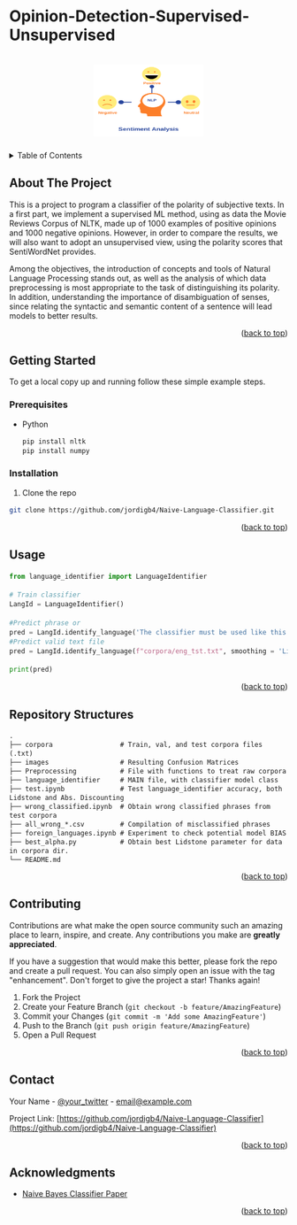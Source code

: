 # Opinion-Detection-Supervised-Unsupervised

<a name="readme-top"></a>

<!-- PROJECT LOGO -->
<br />
<div align="center">
  <a href="https://github.com/albertojc6/Opinion_detection-Supervised-Unsupervised-">
    <img src="images/logo.png" alt="Logo" width="200" height="130">
  </a>

<h3 align="center"></h3>
</div>

<!-- TABLE OF CONTENTS -->
<details>
  <summary>Table of Contents</summary>
  <ol>
    <li>
      <a href="#about-the-project">About The Project</a>
    </li>
    <li>
      <a href="#getting-started">Getting Started</a>
      <ul>
        <li><a href="#prerequisites">Prerequisites</a></li>
        <li><a href="#installation">Installation</a></li>
      </ul>
    </li>
    <li><a href="#usage">Usage</a></li>
    <li><a href="#repo-structures">Repository Structures</a></li>
    <li><a href="#contributing">Contributing</a></li>
    <li><a href="#contact">Contact</a></li>
    <li><a href="#acknowledgments">Acknowledgments</a></li>
  </ol>
</details>

<!-- ABOUT THE PROJECT -->
## About The Project

This is a project to program a classifier of the polarity of subjective texts. In a first part, we implement a supervised ML method, using as data the Movie Reviews Corpus of NLTK, made up of 1000 examples of positive opinions and 1000 negative opinions. However, in order to compare the results, we will also want to adopt an unsupervised view, using the polarity scores that SentiWordNet provides.  

Among the objectives, the introduction of concepts and tools of Natural Language Processing stands out, as well as the analysis of which data preprocessing is most appropriate to the task of distinguishing its polarity. In addition, understanding the importance of disambiguation of senses, since relating the syntactic and semantic content of a sentence will lead models to better results.

<p align="right">(<a href="#readme-top">back to top</a>)</p>

<!-- GETTING STARTED -->
## Getting Started

To get a local copy up and running follow these simple example steps.

### Prerequisites


* Python
  ```sh
  pip install nltk
  pip install numpy
  ```

### Installation

1. Clone the repo
  ```sh
  git clone https://github.com/jordigb4/Naive-Language-Classifier.git
  ```
<p align="right">(<a href="#readme-top">back to top</a>)</p>


<!-- USAGE EXAMPLES -->
## Usage

```python
from language_identifier import LanguageIdentifier

# Train classifier
LangId = LanguageIdentifier()

#Predict phrase or
pred = LangId.identify_language('The classifier must be used like this', smoothing = 'Lidstone')
#Predict valid text file
pred = LangId.identify_language(f"corpora/eng_tst.txt", smoothing = 'Lidstone')

print(pred)
```

<p align="right">(<a href="#readme-top">back to top</a>)</p>

## Repository Structures

    .
    ├── corpora                 # Train, val, and test corpora files (.txt)
    ├── images                  # Resulting Confusion Matrices
    ├── Preprocessing           # File with functions to treat raw corpora
    ├── language_identifier     # MAIN file, with classifier model class
    ├── test.ipynb              # Test language_identifier accuracy, both Lidstone and Abs. Discounting 
    ├── wrong_classified.ipynb  # Obtain wrong classified phrases from test corpora
    ├── all_wrong_*.csv         # Compilation of misclassified phrases
    ├── foreign_languages.ipynb # Experiment to check potential model BIAS
    ├── best_alpha.py           # Obtain best Lidstone parameter for data in corpora dir.
    └── README.md

<p align="right">(<a href="#repo-structures">back to top</a>)</p>

<!-- CONTRIBUTING -->
## Contributing

Contributions are what make the open source community such an amazing place to learn, inspire, and create. Any contributions you make are **greatly appreciated**.

If you have a suggestion that would make this better, please fork the repo and create a pull request. You can also simply open an issue with the tag "enhancement".
Don't forget to give the project a star! Thanks again!

1. Fork the Project
2. Create your Feature Branch (`git checkout -b feature/AmazingFeature`)
3. Commit your Changes (`git commit -m 'Add some AmazingFeature'`)
4. Push to the Branch (`git push origin feature/AmazingFeature`)
5. Open a Pull Request

<p align="right">(<a href="#readme-top">back to top</a>)</p>

<!-- CONTACT -->
## Contact

Your Name - [@your_twitter](https://twitter.com/your_username) - email@example.com

Project Link: [https://github.com/jordigb4/Naive-Language-Classifier](https://github.com/jordigb4/Naive-Language-Classifier)

<p align="right">(<a href="#readme-top">back to top</a>)</p>



<!-- ACKNOWLEDGMENTS -->
## Acknowledgments

* [Naive Bayes Classifier Paper](https://web.stanford.edu/~jurafsky/slp3/)

<p align="right">(<a href="#readme-top">back to top</a>)</p>